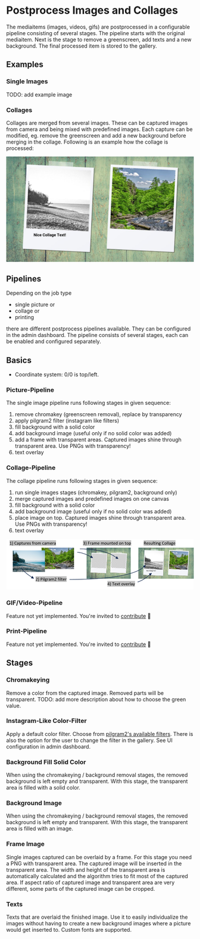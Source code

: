 # Postprocess Images and Collages

The mediaitems (images, videos, gifs) are postprocessed in a configurable pipeline consisting of several stages.
The pipeline starts with the original mediaitem. Next is the stage to remove a greenscreen, add texts and a new background. The final processed item is stored to the gallery.

## Examples

### Single Images

TODO: add example image

### Collages

Collages are merged from several images. These can be captured images from camera and being mixed with predefined images.
Each capture can be modified, eg. remove the greenscreen and add a new background before merging in the collage.
Following is an example how the collage is processed:

![collage demo](../assets/mediaprocessing/collage_demo.jpg)

## Pipelines

Depending on the job type

- single picture or
- collage or
- printing

there are different postprocess pipelines available. They can be configured in the admin dashboard.
The pipeline consists of several stages, each can be enabled and configured separately.

## Basics

- Coordinate system: 0/0 is top/left.

### Picture-Pipeline

The single image pipeline runs following stages in given sequence:

1. remove chromakey (greenscreen removal), replace by transparency
2. apply pilgram2 filter (instagram like filters)
3. fill background with a solid color
4. add background image (useful only if no solid color was added)
5. add a frame with transparent areas. Captured images shine through transparent area. Use PNGs with transparency!
6. text overlay

### Collage-Pipeline

The collage pipeline runs following stages in given sequence:

  1. run single images stages (chromakey, pilgram2, background only)
  2. merge captured images and predefined images on one canvas
  3. fill background with a solid color
  4. add background image (useful only if no solid color was added)
  5. place image on top. Captured images shine through transparent area. Use PNGs with transparency!
  6. text overlay

![collage pipeline example](../assets/mediaprocessing/collage_pipeline_example.png)

### GIF/Video-Pipeline

Feature not yet implemented. You're invited to [contribute](../contribute.md) 👋

### Print-Pipeline

Feature not yet implemented. You're invited to [contribute](../contribute.md) 👋

## Stages

### Chromakeying

Remove a color from the captured image. Removed parts will be transparent.
TODO: add more description about how to choose the green value.

### Instagram-Like Color-Filter

Apply a default color filter. Choose from [pilgram2's available filters](https://github.com/photobooth-app/pilgram2).
There is also the option for the user to change the filter in the gallery. See UI configuration in admin dashboard.

### Background Fill Solid Color

When using the chromakeying / background removal stages, the removed background is left empty and transparent. With this stage, the transparent area is filled with a solid color.

### Background Image

When using the chromakeying / background removal stages, the removed background is left empty and transparent. With this stage, the transparent area is filled with an image.

### Frame Image

Single images captured can be overlaid by a frame. For this stage you need a PNG with transparent area. The captured image will be inserted in the transparent area. The width and height of the transparent area is automatically calculated and the algorithm tries to fit most of the captured area. If aspect ratio of captured image and transparent area are very different, some parts of the captured image can be cropped.

### Texts

Texts that are overlaid the finished image. Use it to easily individualize the images without having to create a new background images where a picture would get inserted to. Custom fonts are supported.
